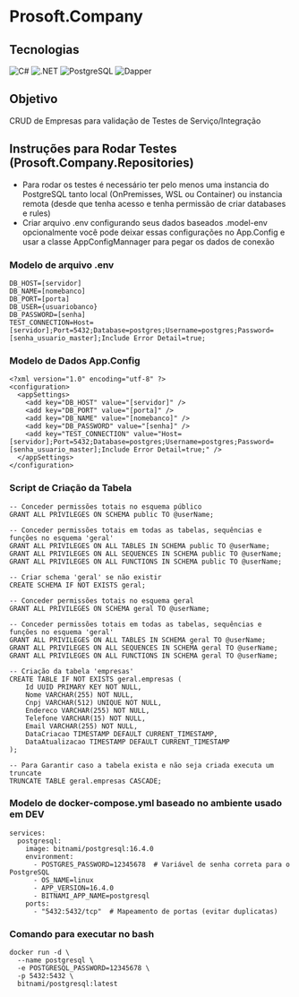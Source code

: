 # Prosoft.Company

## Tecnologias

![C#](https://img.shields.io/badge/C%23-239120?style=for-the-badge&logo=c-sharp&logoColor=white)
![.NET](https://img.shields.io/badge/.NET-5C2D91?style=for-the-badge&logo=.net&logoColor=white)
![PostgreSQL](https://img.shields.io/badge/PostgreSQL-Database-blue?logo=postgresql&style=for-the-badge&logoColor=white)
![Dapper](https://img.shields.io/badge/Dapper-MicroORM-blue?logo=nuget&style=for-the-badge&logoColor=white)

## Objetivo

CRUD de Empresas para validação de Testes de Serviço/Integração

## Instruções para Rodar Testes (Prosoft.Company.Repositories)

- Para rodar os testes é necessário ter pelo menos uma instancia do PostgreSQL tanto local (OnPremisses, WSL ou Container)
ou instancia remota (desde que tenha acesso e tenha permissão de criar databases e rules)
- Criar arquivo .env configurando seus dados baseados .model-env opcionalmente você pode deixar essas configurações 
no App.Config e usar a classe AppConfigMannager para pegar os dados de conexão

### Modelo de arquivo .env
```
DB_HOST=[servidor]
DB_NAME=[nomebanco]
DB_PORT=[porta]
DB_USER={usuariobanco}
DB_PASSWORD=[senha]
TEST_CONNECTION=Host=[servidor];Port=5432;Database=postgres;Username=postgres;Password=[senha_usuario_master];Include Error Detail=true;
```

### Modelo de Dados App.Config
```
<?xml version="1.0" encoding="utf-8" ?>
<configuration>
  <appSettings>
    <add key="DB_HOST" value="[servidor]" />
    <add key="DB_PORT" value="[porta]" />
    <add key="DB_NAME" value="[nomebanco]" />
    <add key="DB_PASSWORD" value="[senha]" />
    <add key="TEST_CONNECTION" value="Host=[servidor];Port=5432;Database=postgres;Username=postgres;Password=[senha_usuario_master];Include Error Detail=true;" />
  </appSettings>
</configuration>
```

### Script de Criação da Tabela
```
-- Conceder permissões totais no esquema público
GRANT ALL PRIVILEGES ON SCHEMA public TO @userName;

-- Conceder permissões totais em todas as tabelas, sequências e funções no esquema 'geral'
GRANT ALL PRIVILEGES ON ALL TABLES IN SCHEMA public TO @userName;
GRANT ALL PRIVILEGES ON ALL SEQUENCES IN SCHEMA public TO @userName;
GRANT ALL PRIVILEGES ON ALL FUNCTIONS IN SCHEMA public TO @userName;

-- Criar schema 'geral' se não existir
CREATE SCHEMA IF NOT EXISTS geral;

-- Conceder permissões totais no esquema geral
GRANT ALL PRIVILEGES ON SCHEMA geral TO @userName;

-- Conceder permissões totais em todas as tabelas, sequências e funções no esquema 'geral'
GRANT ALL PRIVILEGES ON ALL TABLES IN SCHEMA geral TO @userName;
GRANT ALL PRIVILEGES ON ALL SEQUENCES IN SCHEMA geral TO @userName;
GRANT ALL PRIVILEGES ON ALL FUNCTIONS IN SCHEMA geral TO @userName;

-- Criação da tabela 'empresas'
CREATE TABLE IF NOT EXISTS geral.empresas (
    Id UUID PRIMARY KEY NOT NULL,
    Nome VARCHAR(255) NOT NULL,
    Cnpj VARCHAR(512) UNIQUE NOT NULL,
    Endereco VARCHAR(255) NOT NULL,
    Telefone VARCHAR(15) NOT NULL,
    Email VARCHAR(255) NOT NULL,
    DataCriacao TIMESTAMP DEFAULT CURRENT_TIMESTAMP,
    DataAtualizacao TIMESTAMP DEFAULT CURRENT_TIMESTAMP
);

-- Para Garantir caso a tabela exista e não seja criada executa um truncate
TRUNCATE TABLE geral.empresas CASCADE;
```

### Modelo de docker-compose.yml baseado no ambiente usado em DEV
```
services:
  postgresql:
    image: bitnami/postgresql:16.4.0
    environment:
      - POSTGRES_PASSWORD=12345678  # Variável de senha correta para o PostgreSQL
      - OS_NAME=linux
      - APP_VERSION=16.4.0
      - BITNAMI_APP_NAME=postgresql
    ports:
      - "5432:5432/tcp"  # Mapeamento de portas (evitar duplicatas)
```

### Comando para executar no bash
```
docker run -d \
  --name postgresql \
  -e POSTGRESQL_PASSWORD=12345678 \
  -p 5432:5432 \
  bitnami/postgresql:latest
```
